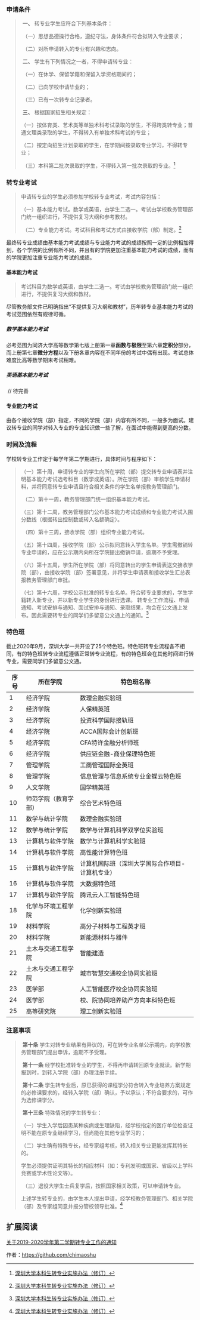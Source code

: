 ### 申请条件
>​	**一、** 转专业学生应符合下列基本条件：
>
>​	（一）思想品德操行合格，遵纪守法，身体条件符合拟转入专业要求；
>
>​	（二）对所申请转入的专业有兴趣和志向。
>
>​	**二、** 学生有下列情况之一者，不得申请转专业：
>
>​	（一）在休学、保留学籍和保留入学资格期间的；
>
>​	（二）已向学校申请毕业的；
>
>​	（三）已有一次转专业记录者。
>
>​	**三、** 根据国家招生相关规定：
>
>​	（一）按体育类、艺术类等单独术科考试录取的学生，不得跨类转专业；普通文理类录取的学生，不得转入有单独术科考试的专业；
>
>​	（二）按定向招生计划录取的学生，在学期间按录取专业学习，不得转专业；
>
>​	（三）本科第二批次录取的学生，不得转入第一批次录取的专业。[^1]

### 转专业考试
> 申请转专业的学生必须参加学校转专业考试，考试内容包括：
>
>​	（一）基本能力考试。数学或英语，由学生二选一。考试由学校教务管理部门统一组织进行，不提供复习大纲和参考教材。
>
>​	（二）专业能力考试。考试科目和考试方式由接收学院（部）制定。[^1]

最终转专业成绩由基本能力考试成绩与专业能力考试的成绩按照一定的比例相加得到，各个学院的比例有所不同，并且有的学院更加注重基本能力考试的成绩，而有的学院更加注重专业能力考试的成绩。
#### 基本能力考试
> 考试科目为数学或英语，由学生二选一。考试由学校教务管理部门统一组织进行，不提供复习大纲和教材。

尽管教务部文件已明确指出“不提供复习大纲和教材”，历年转专业基本能力考试的考试范围依然有规律可循。

##### 	数学基本能力考试

​	必考范围为同济大学高等数学第七版上册第一章**函数与极限**至第六章**定积分**部分，而上册第七章**微分方程**以及下册各章内容在不同年份的考试中偶有出现。考试总体难度比高等数学期末考试稍难。

##### 	英语基本能力考试
​	// 待完善

#### 专业能力考试
由各个接收学院（部）指定，不同的学院（部）内容有所不同，一般多为面试。建议转专业的同学对转入专业的专业知识做一些了解，在面试中能得到更高的分数。

### 时间及流程
学校转专业工作定于每学年第二学期进行，具体时间与程序如下：
>​	（一）第十周，申请转专业的学生向所在学院（部）提交转专业申请表并注明基本能力考试选考科目（数学或英语）。所在学院（部）审核学生申请材料，并将同意转专业申请且符合相关条件的学生名单报教务管理部门。
>
>​	（二）第十一周，教务管理部门统一组织基本能力考试。
>
>​	（三）第十二周，教务管理部门公布基本能力考试成绩和专业能力考试入围分数线（根据转出控制数或转入名额确定）。
>
>​	（四）第十三周，接收学院（部）组织专业能力考试。
>
>​	（五）第十四周，接收学院（部）公示拟同意转入学生名单。学生需撤销转专业申请的，应在公示期内向所在学院提出撤销申请，逾期不予受理。
>
>​	（六）第十五周，学生所在学院（部）将同意转出的学生申请表送交接收学院（部），由接收学院（部）签署意见，并将学生申请表和接收学生汇总表报教务管理部门审批。
>
>​	（七）第十六周，学校公示批准的转专业名单。符合转专业要求的，学生学籍转入新专业，并以新专业学生的身份进行选课。
转专业工作流程、申请通知、考试安排与通知、面试安排与通知、录取结果，均会在公文通上发布。因此需要转专业的同学们多留意公文通上的通知。[^1]

### 特色班

截止2020年9月，深圳大学一共开设了25个特色班。特色班转专业流程各不相同，有的特色班转专业流程遵循正常转专业流程，有的特色班会在其他时间进行转专业，需要同学们多留意公文通。

| **序号** | **所在学院**         | **特色班名称**                                  |
| -------- | -------------------- | ----------------------------------------------- |
| 1        | 经济学院             | 数理金融实验班                                  |
| 2        | 经济学院             | 人保精英班                                      |
| 3        | 经济学院             | 投资科学国际接轨班                              |
| 4        | 经济学院             | ACCA国际会计创新班                              |
| 5        | 经济学院             | CFA特许金融分析师班                             |
| 6        | 经济学院             | 供应链金融-商业保理特色班                       |
| 7        | 管理学院             | 工商管理国际全英班                              |
| 8        | 管理学院             | 信息管理与信息系统专业金蝶云特色班              |
| 9        | 人文学院             | 国学精英班                                      |
| 10       | 师范学院（教育学部） | 综合艺术特色班                                  |
| 11       | 数学与统计学院       | 数理金融实验班                                  |
| 12       | 数学与统计学院       | 数学与计算机科学双学位实验班                    |
| 13       | 计算机与软件学院     | 数学与计算机科学实验班                          |
| 14       | 计算机与软件学院     | 高性能计算特色班                                |
| 15       | 计算机与软件学院     | 计算机国际班（深圳大学国际合作项目-计算机专业） |
| 16       | 计算机与软件学院     | 大数据特色班                                    |
| 17       | 计算机与软件学院     | 腾讯云人工智能特色班                            |
| 18       | 化学与环境工程学院   | 化学创新实验班                                  |
| 19       | 材料学院             | 高分子材料与工程英才班                          |
| 20       | 材料学院             | 新能源材料与器件                                |
| 21       | 土木与交通工程学院   | 智能建造                                        |
| 22       | 土木与交通工程学院   | 城市智慧交通校企协同实验班                      |
| 23       | 医学部               | 人工智能医疗校企协同实验班                      |
| 24       | 医学部               | 校、院协同培养助产方向本科特色班                |
| 25       | 高等研究院           | 理工创新实验班                                  |

### 注意事项
>​	**第十条** 学生对转专业结果有异议的，可在转专业名单公示期内，向学校教务管理部门提出申诉，逾期不予受理。
>
>​	**第十一条** 经学校批准转专业的学生，不得再申请转回原专业就读。新学期报到时，到转入学院（部）办理注册手续。
>
>​	**第十二条** 学生转专业后，原已获得的课程学分符合转入专业培养方案规定的必修课要求的，经转入学院（部）确认，予以承认；不符合要求的，可作为选修课学分。
>
>​	**第十三条** 特殊情况的学生转专业：
>
>​	（一）学生入学后因患某种疾病或生理缺陷，经学校指定的医疗单位检查证明不能在原专业继续学习，但尚能在其他专业学习的；
>
>​	（二）学生确有特殊专长，经专家组考核，转入相关专业更能发挥其特长的。
>
>​	学生必须提供证明其特长的相应材料（如：专利发明或国家、省级以上学科竞赛或学术性论文等）。
>
>​	（三）退役大学生士兵复学后，按照国家相关政策，可以申请转专业。
>
>​	上述学生转专业的，由学生本人提出申请，经学校教务管理部门、相关学院（部）及专家组同意并报分管校领导批准。[^1]

## 扩展阅读
[关于2019-2020学年第二学期转专业工作的通知](https://www1.szu.edu.cn/board/view.asp?id=417438)

[^1]: [深圳大学本科生转专业实施办法（修订）](https://jwb.szu.edu.cn/info/1092/1367.htm)

作者：https://github.com/chimaoshu

